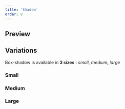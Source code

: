 ```yaml
---
title: 'Shadow'
order: 8
---
```


## Preview

<pattern path="src/patterns/--shadow/example"></pattern> 

## Variations

Box-shadow is available in **3 sizes** : _small_, _medium_, _large_

### Small

<pattern path="src/patterns/--shadow/small"></pattern>

### Medium

<pattern path="src/patterns/--shadow/medium"></pattern>

### Large

<pattern path="src/patterns/--shadow/large"></pattern>
